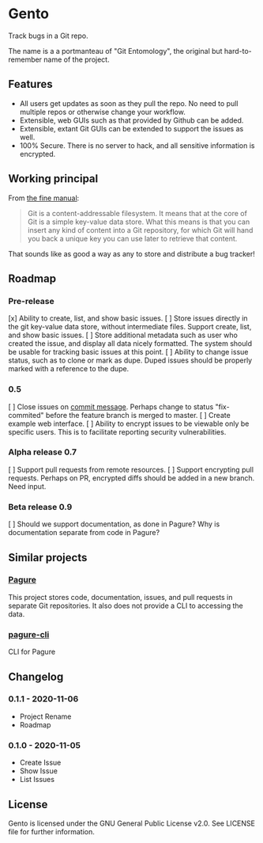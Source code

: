 
# Gento

Track bugs in a Git repo.

The name is a a portmanteau of "Git Entomology", the original but hard-to-remember name of the project.


## Features

- All users get updates as soon as they pull the repo. No need to pull multiple repos or otherwise change your workflow.
- Extensible, web GUIs such as that provided by Github can be added.
- Extensible, extant Git GUIs can be extended to support the issues as well.
- 100% Secure. There is no server to hack, and all sensitive information is encrypted.


## Working principal

From [the fine manual](https://git-scm.com/book/en/v2/Git-Internals-Git-Objects):

> Git is a content-addressable filesystem. It means that at the core of Git is a simple key-value data store. What this means is that you can insert any kind of content into a Git repository, for which Git will hand you back a unique key you can use later to retrieve that content.

That sounds like as good a way as any to store and distribute a bug tracker!


## Roadmap

### Pre-release

[x] Ability to create, list, and show basic issues.
[ ] Store issues directly in the git key-value data store, without intermediate files. Support create, list, and show basic issues.
[ ] Store additional metadata such as user who created the issue, and display all data nicely formatted. The system should be usable for tracking basic issues at this point.
[ ] Ability to change issue status, such as to clone or mark as dupe. Duped issues should be properly marked with a reference to the dupe.

### 0.5

[ ] Close issues on [commit message](https://github.blog/2013-01-22-closing-issues-via-commit-messages/). Perhaps change to status "fix-commited" before the feature branch is merged to master.
[ ] Create example web interface.
[ ] Ability to encrypt issues to be viewable only be specific users. This is to facilitate reporting security vulnerabilities.

### Alpha release 0.7

[ ] Support pull requests from remote resources.
[ ] Support encrypting pull requests. Perhaps on PR, encrypted diffs should be added in a new branch. Need input.

### Beta release 0.9

[ ] Should we support documentation, as done in Pagure? Why is documentation separate from code in Pagure?


## Similar projects

### [Pagure](https://pagure.io/)

This project stores code, documentation, issues, and pull requests in separate Git repositories. It also does not provide a CLI to accessing the data.

### [pagure-cli](https://github.com/fedora-infra/pagure-cli)

CLI for Pagure


## Changelog

### 0.1.1 - 2020-11-06

- Project Rename
- Roadmap

### 0.1.0 - 2020-11-05

- Create Issue
- Show Issue
- List Issues


## License

Gento is licensed under the GNU General Public License v2.0. See LICENSE file for further information.


